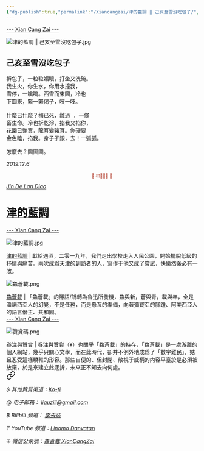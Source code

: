 ```yaml
---
{"dg-publish":true,"permalink":"/Xiancangzai/津的藍調 ‖ 己亥至雪沒吃包子/","tags":["津的藍調","李去兹"],"created":"2024-01-29T10:50:45.491+08:00"}
---
```



<div class="splitline"><a href="https://www.xiancangzai.com/">--- Xian Cang Zai ---</a></div>

![津的藍調 ‖ 己亥至雪沒吃包子.jpg](/img/user/%E9%99%84%E4%BB%B6/attachment/%E6%B4%A5%E7%9A%84%E8%97%8D%E8%AA%BF%20%E2%80%96%20%E5%B7%B1%E4%BA%A5%E8%87%B3%E9%9B%AA%E6%B2%92%E5%90%83%E5%8C%85%E5%AD%90.jpg)

## 己亥至雪沒吃包子

<pre>
拆包子，一粒粒媚眼，打坐又洗碗。
我生火，你生水，你用水撞我，
雪停，一噙噙。西雪而東圖，冷也
下圖來，緊一緊偈子，吱一吱。

什麼已什麼？梅已死，難過 ，一條
畜生命。冷也拆乾淨，掐我又掐你，
花園已整賣，龍耳變豬耳。你硬要
金色瞌，掐我。身子孑銀，去！一弧弧。

怎麼去？圖圖圖。
</pre>

<cite>2019.12.6</cite>


<div class="spacer"></div>

<p style="text-align:center;color:#B54434;font-size:0.8em;">▮ 相𨳹󾗖􁴆 ▮</p>

<div class="header-container">
    <div class="triangle"></div>
    <div class="collect-media" style="background-image: url('https://www.xiancangzai.com/img/user/%E9%99%84%E4%BB%B6/attachment/%E6%B4%A5%E7%9A%84%E8%97%8D%E8%AA%BF.jpg');">
        <a href="https://www.xiancangzai.com/Xiancangzai/%E6%B4%A5%E7%9A%84%E8%97%8D%E8%AA%BF/" class="ncard-link"></a>
        <div class="collect-text">
            <a href="https://www.xiancangzai.com/Xiancangzai/%E6%B4%A5%E7%9A%84%E8%97%8D%E8%AA%BF/">
                <cite>Jin De Lan Diao</cite>
                <h1>津的藍調</h1>
            </a>
        </div>
    </div>
</div>


<div class="splitline"><a href="https://www.xiancangzai.com/">--- Xian Cang Zai ---</a></div>

![津的藍調.jpg](/img/user/%E9%99%84%E4%BB%B6/attachment/%E6%B4%A5%E7%9A%84%E8%97%8D%E8%AA%BF.jpg)

<div class="note"><ins>津的藍調</ins> | 獻給遇酒，二零一九年，我們走出學校走入人民公園，開始擺脫低級的抒情與痛苦。兩次成爲天津的到訪者的人，寫作于他又成了嘗試，快樂然後必有一敗。</div>

![鱻蒼載.png](/img/user/%E9%99%84%E4%BB%B6/%E9%99%84%E4%BB%B62024/%E9%B1%BB%E8%92%BC%E8%BC%89.png)

<div class="note"><ins>鱻蒼載</ins> | 「鱻蒼載」的隱語/鴘轉為魯迅所發機，鱻與新，蒼與青，載與年，全是潘諾西亞人的幻覺，不是任務，而是悬亙的準備，向著彌賽亞的腳踵、阿美西亞人的語言僭主、共和囻。</div>

<div class="splitline"><a href="https://www.xiancangzai.com/">--- Xian Cang Zai ---</a></div>

![贊賞碼.png](/img/user/%E9%99%84%E4%BB%B6/%E9%99%84%E4%BB%B62024/%E8%B4%8A%E8%B3%9E%E7%A2%BC.png)

<div class="note"><ins>眷注與贊賞</ins> | 眷注與贊賞（¥）也關乎「鱻蒼載」的持存，「鱻蒼載」是一處游離的個人網站，幾乎只關心文學，而在此時代，卻并不例外地成爲了「數字難民」，姑且忍受這樣驕稚的形容。那些自便的、但封閉、敞視于威柄的内容平臺於是必須被放棄，於是來建立此迂折，未來正不知去向何處。</div>


<div class="transclusion internal-embed is-loaded"><a class="markdown-embed-link" href="/Xiancangzai/LinkTree/" aria-label="Open link"><svg xmlns="http://www.w3.org/2000/svg" width="24" height="24" viewBox="0 0 24 24" fill="none" stroke="currentColor" stroke-width="2" stroke-linecap="round" stroke-linejoin="round" class="svg-icon lucide-link"><path d="M10 13a5 5 0 0 0 7.54.54l3-3a5 5 0 0 0-7.07-7.07l-1.72 1.71"></path><path d="M14 11a5 5 0 0 0-7.54-.54l-3 3a5 5 0 0 0 7.07 7.07l1.71-1.71"></path></svg></a><div class="markdown-embed">





<cite>$ 其他贊賞渠道：[Ko-fi](https://ko-fi.com/xiancangzai)</cite>

<cite>@ 电子邮箱： liquziii@gmail.com </cite>

<cite>฿ Bilibili 频道： [李去兹](https://space.bilibili.com/1676863200)</cite>

<cite>₸ YouTube 频道：[Linomo Danvatan](http://www.youtube.com/@LinomoDanvatan) </cite>

<cite>⁜ 微信公衆號：[鱻蒼載 XianCangZai](https://mp.weixin.qq.com/s/yneTMt9zIapGXF9yfuvOkg)</cite>


</div></div>

